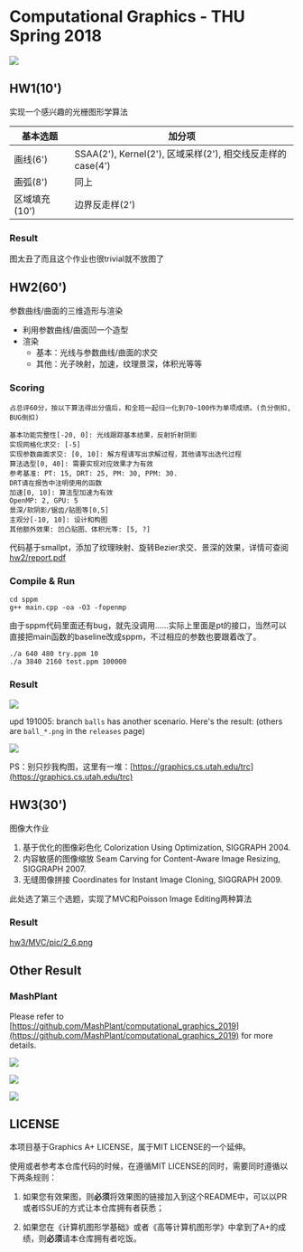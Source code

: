 # Computational Graphics - THU Spring 2018

![](https://img.shields.io/github/repo-size/Trinkle23897/Computational-Graphics-THU-2018.svg?style=flat)

## HW1(10')

实现一个感兴趣的光栅图形学算法

| 基本选题      | 加分项                                                     |
| ------------- | ---------------------------------------------------------- |
| 画线(6')      | SSAA(2'), Kernel(2'), 区域采样(2'), 相交线反走样的case(4') |
| 画弧(8')      | 同上                                                       |
| 区域填充(10') | 边界反走样(2')                                             |

### Result

图太丑了而且这个作业也很trivial就不放图了

## HW2(60')

参数曲线/曲面的三维造形与渲染

- 利用参数曲线/曲面凹一个造型
- 渲染
  - 基本：光线与参数曲线/曲面的求交
  - 其他：光子映射，加速，纹理景深，体积光等等

### Scoring

```
占总评60分，按以下算法得出分值后，和全班一起归一化到70~100作为单项成绩。(负分倒扣, BUG倒扣)

基本功能完整性[-20, 0]: 光线跟踪基本结果，反射折射阴影
实现网格化求交: [-5]	
实现参数曲面求交: [0, 10]: 解方程请写出求解过程，其他请写出迭代过程
算法选型[0, 40]: 需要实现对应效果才为有效
参考基准: PT: 15, DRT: 25, PM: 30, PPM: 30.
DRT请在报告中注明使用的函数
加速[0, 10]: 算法型加速为有效
OpenMP: 2, GPU: 5
景深/软阴影/锯齿/贴图等[0,5]
主观分[-10, 10]: 设计和构图
其他额外效果: 凹凸贴图、体积光等: [5, ?]
```

代码基于smallpt，添加了纹理映射、旋转Bezier求交、景深的效果，详情可查阅 [hw2/report.pdf](hw2/report.pdf)

### Compile & Run

```
cd sppm
g++ main.cpp -oa -O3 -fopenmp
```

由于sppm代码里面还有bug，就先没调用……实际上里面是pt的接口，当然可以直接把main函数的baseline改成sppm，不过相应的参数也要跟着改了。

```
./a 640 480 try.ppm 10
./a 3840 2160 test.ppm 100000
```

### Result

![](result/trinkle/small.jpg)

upd 191005: branch `balls` has another scenario. Here's the result: (others are `ball_*.png` in the `releases` page)

![](result/trinkle/ball_raw.jpg)

PS：别只抄我构图，这里有一堆：[https://graphics.cs.utah.edu/trc](https://graphics.cs.utah.edu/trc)

## HW3(30')

图像大作业

1. 基于优化的图像彩色化 Colorization Using Optimization, SIGGRAPH 2004.
2. 内容敏感的图像缩放 Seam Carving for Content-Aware Image Resizing, SIGGRAPH 2007.
3. 无缝图像拼接 Coordinates for Instant Image Cloning, SIGGRAPH 2009.

此处选了第三个选题，实现了MVC和Poisson Image Editing两种算法

### Result

[hw3/MVC/pic/2_6.png](hw3/MVC/pic/2_6.png)

## Other Result

### MashPlant

Please refer to [https://github.com/MashPlant/computational_graphics_2019](https://github.com/MashPlant/computational_graphics_2019) for more details.

![](result/MashPlant/finalb.jpg)

![](result/MashPlant/finalr.jpg)

![](result/MashPlant/heart_water.jpg)

## LICENSE

本项目基于Graphics A+ LICENSE，属于MIT LICENSE的一个延伸。

使用或者参考本仓库代码的时候，在遵循MIT LICENSE的同时，需要同时遵循以下两条规则：

1. 如果您有效果图，则**必须**将效果图的链接加入到这个README中，可以以PR或者ISSUE的方式让本仓库拥有者获悉；

2. 如果您在《计算机图形学基础》或者《高等计算机图形学》中拿到了A+的成绩，则**必须**请本仓库拥有者吃饭。
